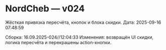 # NordCheb — v024
Жёсткая привязка пересчёта, кнопок и блока скидки. Дата: 2025-09-16 07:48:59

Сборка: 16.09.2025-024//12:04:33
Изменения: возвращён UI скидки, логика пересчёта и перекрашены action-кнопки.
